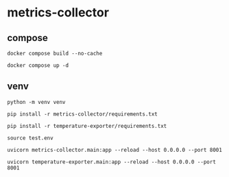 # metrics-collector

## compose 

```
docker compose build --no-cache
```

```
docker compose up -d
```

## venv

```
python -m venv venv
```
```
pip install -r metrics-collector/requirements.txt
```
```
pip install -r temperature-exporter/requirements.txt
```
```
source test.env
```
```
uvicorn metrics-collector.main:app --reload --host 0.0.0.0 --port 8001
```
```
uvicorn temperature-exporter.main:app --reload --host 0.0.0.0 --port 8001
```